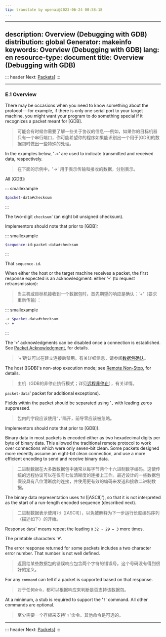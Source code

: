 ```yaml
---
tip: translate by openai@2023-06-24 00:58:18
...
```

---
description: Overview (Debugging with GDB)
distribution: global
Generator: makeinfo
keywords: Overview (Debugging with GDB)
lang: en
resource-type: document
title: Overview (Debugging with GDB)
---
::: header
Next: [Packets](Packets.html#Packets)]
:::

---

### E.1 Overview


There may be occasions when you need to know something about the protocol---for example, if there is only one serial port to your target machine, you might want your program to do something special if it recognizes a packet meant for [GDB].

> 可能会有时候你需要了解一些关于协议的信息---例如，如果你的目标机器只有一个串行端口，你可能希望你的程序如果能识别出一个用于[GDB]的数据包时做出一些特殊的处理。


In the examples below, '`->`' are used to indicate transmitted and received data, respectively.

> 在下面的示例中，'->' 用于表示传输和接收的数据，分别表示。

All [GDB]:

::: smallexample

```bash
$packet-data#checksum
```

:::

The two-digit `checksum`' (an eight bit unsigned checksum).

Implementors should note that prior to [GDB]:

::: smallexample

```bash
$sequence-id:packet-data#checksum
```

:::

That `sequence-id`.


When either the host or the target machine receives a packet, the first response expected is an acknowledgment: either '`+`' (to request retransmission):

> 当主机或目标机接收到一个数据包时，首先期望的响应是确认：'+'（要求重新传输）：

::: smallexample

```bash
-> $packet-data#checksum
<- +
```

:::


The '`+`' acknowledgments can be disabled once a connection is established. See [Packet Acknowledgment](Packet-Acknowledgment.html#Packet-Acknowledgment), for details.

> '+'确认可以在建立连接后禁用。有关详细信息，请参阅[数据包确认](Packet-Acknowledgment.html#Packet-Acknowledgment)。


The host ([GDB]'s non-stop execution mode; see [Remote Non-Stop](Remote-Non_002dStop.html#Remote-Non_002dStop), for details.

> 主机（GDB的非停止执行模式；详见[远程非停止](Remote-Non_002dStop.html#Remote-Non_002dStop)），有关详情。

`packet-data`' packet for additional exceptions).


Fields within the packet should be separated using '`,` with leading zeros suppressed.

> 包内的字段应该使用“，”隔开，前导零应该被忽略。

Implementors should note that prior to [GDB]).


Binary data in most packets is encoded either as two hexadecimal digits per byte of binary data. This allowed the traditional remote protocol to work over connections which were only seven-bit clean. Some packets designed more recently assume an eight-bit clean connection, and use a more efficient encoding to send and receive binary data.

> 二进制数据在大多数数据包中通常以每字节两个十六进制数字编码。这使传统的远程协议可以在仅有七位清晰度的连接上工作。最近设计的一些数据包假设具有八位清晰度的连接，并使用更有效的编码来发送和接收二进制数据。


The binary data representation uses `7d` ([ASCII]'), so that it is not interpreted as the start of a run-length encoded sequence (described next).

> 二进制数据表示使用`7d`（[ASCII]），以免被解释为下一步运行长度编码序列（描述如下）的开始。

Response `data`' means repeat the leading `0` `32 - 29 = 3` more times.

The printable characters '`#`'.


The error response returned for some packets includes a two character error number. That number is not well defined.

> 返回给某些数据包的错误响应包含两个字符的错误号。这个号码没有得到很好的定义。


For any `command` can tell if a packet is supported based on that response.

> 对于任何`命令`，都可以根据响应来判断是否支持该数据包。


At a minimum, a stub is required to support the '`?`' command. All other commands are optional.

> 至少需要一个存根来支持'`？`'命令。其他命令是可选的。

---

::: header
Next: [Packets](Packets.html#Packets)]
:::
